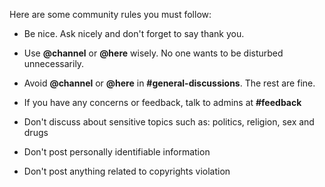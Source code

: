 Here are some community rules you must follow:

- Be nice. Ask nicely and don't forget to say thank you.
- Use **@channel** or **@here** wisely. No one wants to be disturbed unnecessarily.
- Avoid **@channel** or **@here** in **#general-discussions**. The rest are fine.
- If you have any concerns or feedback, talk to admins at **#feedback**

- Don't discuss about sensitive topics such as: politics, religion, sex and drugs
- Don't post personally identifiable information
- Don't post anything related to copyrights violation
